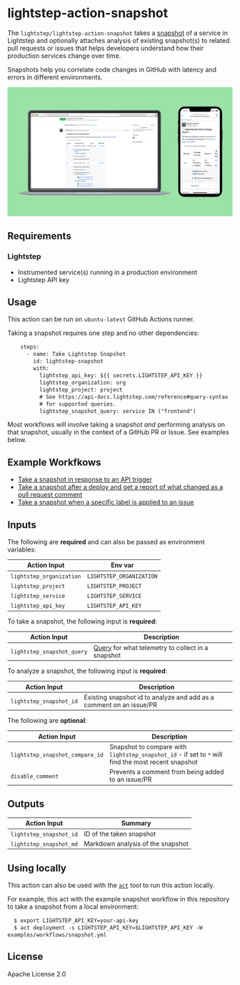 # lightstep-action-snapshot

The `lightstep/lightstep-action-snapshot` takes a [snapshot](https://lightstep.com/blog/snapshots-detailed-system-behavior-saved-shareable/) of a service in Lightstep and optionally attaches analysis of existing snapshot(s) to related pull requests or issues that helps developers understand how their production services change over time.

Snapshots help you correlate code changes in GitHub with latency and errors in different environments.

![Example Output in a PR](./examples/example-screenshot.png)

## Requirements

### Lightstep

  * Instrumented service(s) running in a production environment
  * Lightstep API key

## Usage

This action can be run on `ubuntu-latest` GitHub Actions runner.

Taking a snapshot requires one step and no other dependencies:

```
    steps:  
      - name: Take Lightstep Snapshot
        id: lightstep-snapshot
        with:
          lightstep_api_key: ${{ secrets.LIGHTSTEP_API_KEY }}
          lightstep_organization: org
          lightstep_project: project
          # See https://api-docs.lightstep.com/reference#query-syntax
          # for supported queries.
          lightstep_snapshot_query: service IN ("frontend")
```

Most workflows will involve taking a snapshot *and* performing analysis on that snapshot, usually in the context of a GitHub PR or Issue. See examples below.

## Example Workfkows

* [Take a snapshot in response to an API trigger](./examples/workflows/snapshot.yml)
* [Take a snapshot after a deploy and get a report of what changed as a pull request comment](./examples/workflows/after_deploy.yml)
* [Take a snapshot when a specific label is applied to an issue](./examples/workflows/snapshot_to_issue.yml)

## Inputs

The following are **required** and can also be passed as environment variables:

| Action Input             | Env var                   |
| ------------------------ | ------------------------- |
| `lightstep_organization` | `LIGHTSTEP_ORGANIZATION`  |
| `lightstep_project`      | `LIGHTSTEP_PROJECT`       |
| `lightstep_service`      | `LIGHTSTEP_SERVICE`       |
| `lightstep_api_key`      | `LIGHTSTEP_API_KEY`       |

To take a snapshot, the following input is **required**:

| Action Input               | Description                                                                                                |
| -------------------------- | ---------------------------------------------------------------------------------------------------------- |
| `lightstep_snapshot_query` | [Query](https://api-docs.lightstep.com/reference#query-syntax) for what telemetry to collect in a snapshot |

To analyze a snapshot, the following input is **required**:

| Action Input               | Description                                                         |
| -------------------------- | ------------------------------------------------------------------- |
| `lightstep_snapshot_id`    | Existing snapshot id to analyze and add as a comment on an issue/PR |


The following are **optional**:

| Action Input                    | Description                                         |
| ------------------------------- | --------------------------------------------------- |
| `lightstep_snapshot_compare_id` | Snapshot to compare with `lightstep_snapshot_id` - if set to `*` will find the most recent snapshot  |
| `disable_comment`               | Prevents a comment from being added to an issue/PR  |

## Outputs

| Action Input             | Summary                            |
| ------------------------ | ---------------------------------- |
| `lightstep_snapshot_id`  | ID of the taken snapshot           |
| `lightstep_snapshot_md`  | Markdown analysis of the snapshot  |


## Using locally

This action can also be used with the [`act`](https://github.com/nektos/act) tool to run this action locally.

For example, this act with the example snapshot workflow in this repository to take a snapshot from a local environment:

```
  $ export LIGHTSTEP_API_KEY=your-api-key
  $ act deployment -s LIGHTSTEP_API_KEY=$LIGHTSTEP_API_KEY -W examples/workflows/snapshot.yml
```

## License

Apache License 2.0

